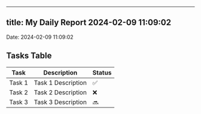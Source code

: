 
---
title: My Daily Report 2024-02-09 11:09:02
---

Date: 2024-02-09 11:09:02

## Tasks Table

| Task | Description | Status |
|------|-------------|--------|
| Task 1 | Task 1 Description | ✅ |
| Task 2 | Task 2 Description | ❌ |
| Task 3 | Task 3 Description | 🔜 |
